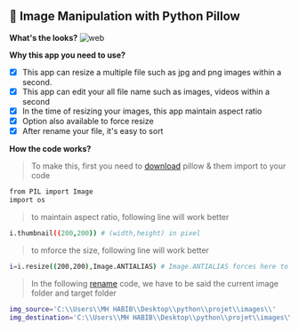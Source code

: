 ## :rocket: Image Manipulation with Python Pillow

**What's the looks?**
![web](https://user-images.githubusercontent.com/17263976/64958697-8b562380-d8b1-11e9-8bcf-981bb6a07790.jpg)

**Why this app you need to use?**

- [x] This app can resize a multiple file such as jpg and png images within a second.
- [x] This app can edit your all file name such as images, videos within a second
- [x] In the time of resizing your images, this app maintain aspect ratio
- [x] Option also available to force resize  
- [x] After rename your file, it's easy to sort

**How the code works?**

> To make this, first you need to [download](https://pillow.readthedocs.io/en/stable/installation.html#windows-installation) pillow & them import to your code 
```sh
from PIL import Image
import os
```
> to maintain aspect ratio, following line will work better
```sh
i.thumbnail((200,200)) # (width,height) in pixel
```
> to mforce the size, following line will work better
```sh
i=i.resize((200,200),Image.ANTIALIAS) # Image.ANTIALIAS forces here to make the image into 200px X 200px
```
> In the following [rename](https://github.com/mhhabib/Image-Manipulation-with-Python-Pillow/blob/master/rename.py) code, we have to be said the current image folder and target folder
```sh
img_source='C:\\Users\\MH HABIB\\Desktop\\python\\projet\\images\\'
img_destination='C:\\Users\\MH HABIB\\Desktop\\python\\projet\\images\\200'
```
